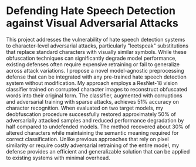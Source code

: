 # Defending Hate Speech Detection against Visual Adversarial Attacks

This project addresses the vulnerability of hate speech detection systems to character-level adversarial attacks, particularly "leetspeak" substitutions that replace standard characters with visually similar symbols. While these obfuscation techniques can significantly degrade model performance, existing defenses often require expensive retraining or fail to generalize across attack variations. I propose a novel model-agnostic preprocessing defense that can be integrated with any pre-trained hate speech detection system without modification. My approach employs a ResNet-18 vision classifier trained on corrupted character images to reconstruct obfuscated words into their original form. The classifier, augmented with corruptions and adversarial training with sparse attacks, achieves 51\% accuracy on character recognition. When evaluated on two target models, my deobfuscation procedure successfully restored approximately 50\% of adversarially attacked samples and reduced performance degradation by half compared to undefended models. The method recovered about 30\% of altered characters while maintaining the semantic meaning required for correct classification. Unlike previous approaches that rely on pixel similarity or require costly adversarial retraining of the entire model, my defense provides an efficient and generalizable solution that can be applied to existing systems with minimal overhead.
